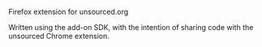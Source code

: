 Firefox extension for unsourced.org

Written using the add-on SDK, with the intention of sharing code with
the unsourced Chrome extension.

